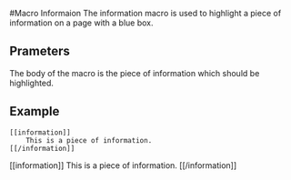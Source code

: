 #Macro Informaion
The information macro is used to highlight a piece of information on a page with a blue box.


## Prameters

The body of the macro is the piece of information which should be highlighted.

## Example 

    [[information]]
        This is a piece of information.
    [[/information]]

[[information]]
This is a piece of information.
[[/information]]
